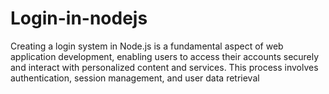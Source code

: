 # Login-in-nodejs
Creating a login system in Node.js is a fundamental aspect of web application development, enabling users to access their accounts securely and interact with personalized content and services. This process involves authentication, session management, and user data retrieval
